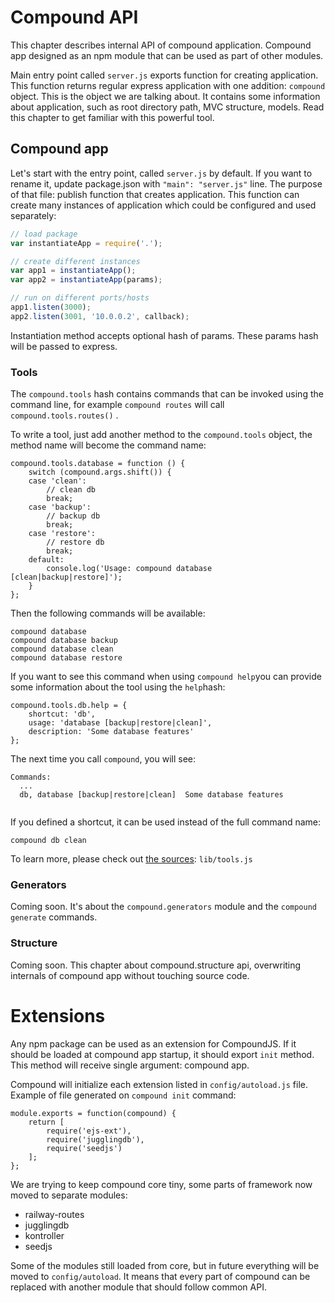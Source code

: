 # Compound API

This chapter describes internal API of compound application. Compound app designed
as an npm module that can be used as part of other modules.

Main entry point called `server.js` exports function for creating application.
This function returns regular express application with one addition: `compound`
object. This is the object we are talking about. It contains some information about
application, such as root directory path, MVC structure, models. Read this
chapter to get familiar with this powerful tool.

## Compound app

Let's start with the entry point, called `server.js` by default. If you want to
rename it, update package.json with `"main": "server.js"` line. The purpose of that
file: publish function that  creates application. This function can create many
instances of application which could be configured and used separately:

```javascript
// load package
var instantiateApp = require('.');

// create different instances
var app1 = instantiateApp();
var app2 = instantiateApp(params);

// run on different ports/hosts
app1.listen(3000);
app2.listen(3001, '10.0.0.2', callback);
```

Instantiation method accepts optional hash of params. These params hash will be
passed to express.

### Tools

The `compound.tools` hash contains commands that can be invoked using the command line, for example `compound routes` will call `compound.tools.routes()` .

To write a tool, just add another method to the `compound.tools` object, the method name will become the command name:

```
compound.tools.database = function () {
    switch (compound.args.shift()) {
    case 'clean':
        // clean db
        break;
    case 'backup':
        // backup db
        break;
    case 'restore':
        // restore db
        break;
    default:
        console.log('Usage: compound database [clean|backup|restore]');
    }
};
```

Then the following commands will be available:

```
compound database
compound database backup
compound database clean
compound database restore
```

If you want to see this command when using `compound help`you can provide some information about the tool using the `help`hash:

```
compound.tools.db.help = {
    shortcut: 'db',
    usage: 'database [backup|restore|clean]',
    description: 'Some database features'
};
```

The next time you call `compound`, you will see:

```
Commands:
  ...
  db, database [backup|restore|clean]  Some database features
  
```

If you defined a shortcut, it can be used instead of the full command name:

```
compound db clean
```

To learn more, please check out [the sources](https://github.com/1602/compound/blob/master/lib/tools.js "the sources"): `lib/tools.js`

### Generators

Coming soon. It's about the `compound.generators` module and the `compound generate` commands.

### Structure

Coming soon. This chapter about compound.structure api, overwriting internals of
compound app without touching source code.

# Extensions

Any npm package can be used as an extension for CompoundJS. If it should be
loaded at compound app startup, it should export `init` method. This method will
receive single argument: compound app.

Compound will initialize each extension listed in `config/autoload.js` file.
Example of file generated on `compound init` command:

```
module.exports = function(compound) {
    return [
        require('ejs-ext'),
        require('jugglingdb'),
        require('seedjs')
    ];
};
```

We are trying to keep compound core tiny, some parts of framework now moved to
separate modules:

- railway-routes
- jugglingdb
- kontroller
- seedjs

Some of the modules still loaded from core, but in future everything will be
moved to `config/autoload`. It means that every part of compound can be replaced
with another module that should follow common API.

